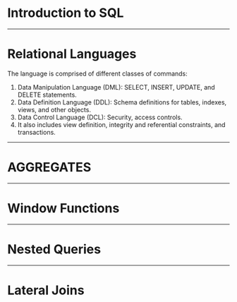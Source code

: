 # Introduction to SQL


---
# Relational Languages
The language is comprised of different classes of commands:
1. Data Manipulation Language (DML): SELECT, INSERT, UPDATE, and DELETE statements.
2. Data Definition Language (DDL): Schema definitions for tables, indexes, views, and other objects.
3. Data Control Language (DCL): Security, access controls.
4. It also includes view definition, integrity and referential constraints, and transactions.

---


# AGGREGATES

---

# Window Functions

---
# Nested Queries

--- 
# Lateral Joins


